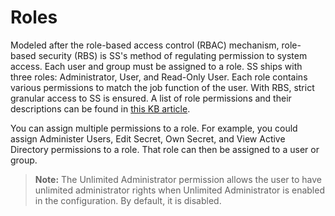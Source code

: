[title]: # (Roles)
[tags]: # (Roles)
[priority]: # (1300)

# Roles

Modeled after the role-based access control (RBAC) mechanism, role-based security (RBS) is SS's method of regulating permission to system access. Each user and group must be assigned to a role. SS ships with three roles: Administrator, User, and Read-Only User. Each role contains various permissions to match the job function of the user. With RBS, strict granular access to SS is ensured. A list of role permissions and their descriptions can be found in [this KB article](https://thycotic.force.com/support/s/article/List-of-Permissions-for-a-Role).

You can assign multiple permissions to a role. For example, you could assign Administer Users, Edit Secret, Own Secret, and View Active Directory permissions to a role. That role can then be assigned to a user or group.

> **Note:** The Unlimited Administrator permission allows the user to have unlimited administrator rights when Unlimited Administrator is enabled in the configuration. By default, it is disabled.
